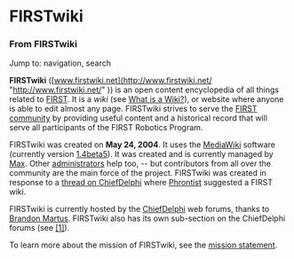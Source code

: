 

# FIRSTwiki

### From FIRSTwiki

Jump to: navigation, search

**FIRSTwiki** ([www.firstwiki.net](http://www.firstwiki.net/ "http://www.firstwiki.net/" )) is an open content encyclopedia of all things related to [FIRST](/index.php/FIRST "FIRST" ). It is a _wiki_ (see [What is a Wiki?](http://www.wikipedia.org/wiki/Wikipedia:Overview_FAQ#What_is_a_Wiki.3F "wikipedia:Wikipedia:Overview_FAQ" )), or website where anyone is able to edit almost any page. FIRSTwiki strives to serve the [FIRST community](/index.php/FIRST_community "FIRST community" ) by providing useful content and a historical record that will serve all participants of the FIRST Robotics Program. 

FIRSTwiki was created on **May 24, 2004**. It uses the
[MediaWiki](http://meta.wikipedia.org/wiki/Main_page "metawikipedia:Main_page"
) software (currently version [1.4beta5](/index.php/Special:Version
"Special:Version" )). It was created and is currently managed by
[Max](/index.php/User:Max "User:Max" ). Other
[administrators](/index.php/FIRSTwiki:Administrators
"FIRSTwiki:Administrators" ) help too, -- but contributors from all over the
community are the main force of the project. FIRSTwiki was created in response
to a [thread on
ChiefDelphi](http://www.chiefdelphi.com/forums/showthread.php?t=28697
"http://www.chiefdelphi.com/forums/showthread.php?t=28697" ) where
[Phrontist](/index.php/User:Phrontist "User:Phrontist" ) suggested a FIRST
wiki.

FIRSTwiki is currently hosted by the [ChiefDelphi](/index.php/ChiefDelphi
"ChiefDelphi" ) web forums, thanks to [Brandon
Martus](/index.php/Brandon_Martus "Brandon Martus" ). FIRSTwiki also has its
own sub-section on the ChiefDelphi forums (see
[[1]](http://www.chiefdelphi.com/forums/forumdisplay.php?f=134
"http://www.chiefdelphi.com/forums/forumdisplay.php?f=134" )).

To learn more about the mission of FIRSTwiki, see the [mission
statement](/index.php/Mission_statement "Mission statement" ).

